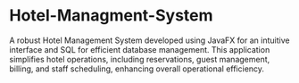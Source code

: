 # Hotel-Managment-System
A robust Hotel Management System developed using JavaFX for an intuitive interface and SQL for efficient database management. This application simplifies hotel operations, including reservations, guest management, billing, and staff scheduling, enhancing overall operational efficiency.
